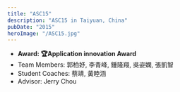 ```yaml
---
title: "ASC15"
description: "ASC15 in Taiyuan, China"
pubDate: "2015"
heroImage: "/ASC15.jpg"
---
```


- **Award: 🏆Application innovation Award**
- Team Members: 郭柏妤, 李青峰, 鍾隆翔, 吳姿嫻, 張凱智
- Student Coaches: 蔡靖, 黃睦涵
- Advisor: Jerry Chou
